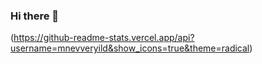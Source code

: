 ### Hi there 👋

<!--
**mnevveryild/mnevveryild** is a ✨ _special_ ✨ repository because its `README.md` (this file) appears on your GitHub profile.

Here are some ideas to get you started:

- 🔭 I’m currently working on ...
- 🌱 I’m currently learning ...
- 👯 I’m looking to collaborate on ...
- 🤔 I’m looking for help with ...
- 💬 Ask me about We can talk everything about tech developments and the world of computers.
- 📫 How to reach me: mnevveryldrm01@gmail.com
- 😄 Pronouns: ...
- ⚡ Fun fact: ...
-->

(https://github-readme-stats.vercel.app/api?username=mnevveryild&show_icons=true&theme=radical)
